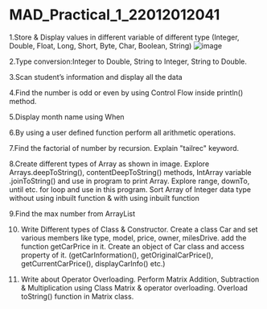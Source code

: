 # MAD_Practical_1_22012012041

1.Store & Display values in different variable of different type (Integer, Double, Float, Long, Short, Byte, Char, Boolean, String)
![image](https://github.com/decodewithParth/MAD_Practical_1_22012012041/assets/137977825/7de4c095-15f0-47ac-9b65-45fd7fa01c90)

2.Type conversion:Integer to Double, String to Integer, String to Double.

3.Scan student’s information and display all the data

4.Find the number is odd or even by using Control Flow inside println() method.

5.Display month name using When

6.By using a user defined function perform all arithmetic operations.

7.Find the factorial of number by recursion. Explain "tailrec" keyword.

8.Create different types of Array as shown in image. Explore Arrays.deepToString(), contentDeepToString() methods, IntArray variable .joinToString()  and use in program to print Array. Explore range, downTo, until etc. for loop and use in this program. Sort Array of Integer data type without using inbuilt function & with using inbuilt function

9.Find the max number from ArrayList

10. Write Different types of Class & Constructor. Create a class Car and set various members like type, model, price, owner, milesDrive. add the function getCarPrice in it. Create an object of Car class and access property of it. (getCarInformation(), getOriginalCarPrice(), getCurrentCarPrice(), displayCarInfo() etc.)

11. Write about Operator Overloading. Perform Matrix Addition, Subtraction & Multiplication using Class Matrix & operator overloading. Overload toString() function in Matrix class.
   
    
